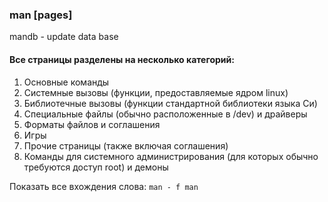 ### man [pages]
mandb - update data base  
#### Все страницы разделены на несколько категорий:  
1. Основные команды  
2. Системные вызовы (функции, предоставляемые ядром linux)  
3. Библиотечные вызовы (функции стандартной библиотеки языка Си)  
4. Специальные файлы (обычно расположенные в /dev) и драйверы  
5. Форматы файлов и соглашения  
6. Игры
7. Прочие страницы (также включая соглашения)  
8. Команды для системного администрирования (для которых обычно требуются доступ root) и демоны
 
Показать все вхождения слова: `man - f man`  
